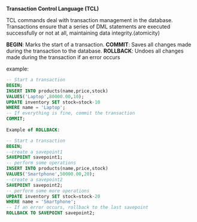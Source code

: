 **Transaction Control Language (TCL)**

TCL commands deal with transaction management in the database. Transactions ensure that a series of DML statements are executed successfully or not at all, maintaining data integrity.(atomicity)

**BEGIN**: Marks the start of a transaction.
**COMMIT**: Saves all changes made during the transaction to the database.
**ROLLBACK**: Undoes all changes made during the transaction if an error occurs 

example:

```sql
-- Start a transaction
BEGIN;
INSERT INTO products(name,price,stock)
VALUES('Laptop',80000.00,10);
UPDATE inventory SET stock=stock-10
WHERE name = 'Laptop';
-- If everything is fine, commit the transaction
COMMIT;
 
Example of ROLLBACK:

-- Start a transaction
BEGIN;
--create a savepoint1
SAVEPOINT savepoint1;
-- perform some operations
INSERT INTO products(name,price,stock)
VALUES('Smartphone',50000.00,20);
--create a savepoint2
SAVEPOINT savepoint2;
-- perform some more operations
UPDATE inventory SET stock=stock-20
WHERE name = 'Smartphone';
-- If an error occurs, rollback to the last savepoint
ROLLBACK TO SAVEPOINT savepoint2;

